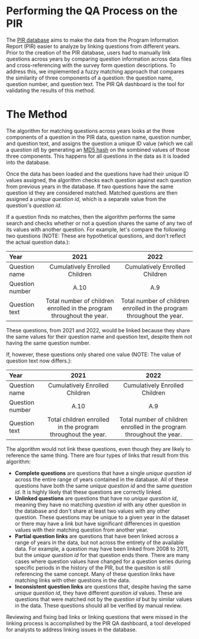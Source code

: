 # Performing the QA Process on the PIR

The [PIR database](https://github.com/HHS/ACF-pir-data) aims to make the data from the Program Information Report (PIR) easier to analyze by linking questions from different years. Prior to the creation of the PIR database, users had to manually link questions across years by comparing question information across data files and cross-referencing with the survey form question descriptions. To address this, we implemented a fuzzy matching approach that compares the similarity of three components of a question: the question name, question number, and question text. The PIR QA dashboard is the tool for validating the results of this method. 

# The Method

The algorithm for matching questions across years looks at the three components of a question in the PIR data, question name, question number, and question text, and assigns the question a unique ID value (which we call a *question id*) by generating an [MD5 hash](https://www.md5hashgenerator.com/) on the sombined values of those three components. This happens for all questions in the data as it is loaded into the database. 

Once the data has been loaded and the questions have had their unique ID values assigned, the algorithm checks each question against each question from previous years in the database. If two questions have the same question id they are considered matched. Matched questions are then assigned a *unique question id*, which is a separate value from the question's *question id*. 

If a question finds no matches, then the algorithm performs the same search and checks whether or not a question shares the same of any two of its values with another question. For example, let's compare the following two questions (NOTE: These are hypothetical questions, and don't reflect the actual question data.):

| Year            | 2021 | 2022 |
| :-------------- | :--: | :--: |
| Question name   |  Cumulatively Enrolled Children  |  Cumulatively Enrolled Children  |
| Question number | A.10  | A.9  |
| Question text   | Total number of children enrolled in the program throughout the year. | Total number of children enrolled in the program throughout the year. |

These questions, from 2021 and 2022, would be linked because they share the same values for their question name and question text, despite them not having the same question number. 

If, however, these questions only shared one value (NOTE: The value of question text now differs.):

| Year            | 2021 | 2022 |
| :-------------- | :--: | :--: |
| Question name   |  Cumulatively Enrolled Children  |  Cumulatively Enrolled Children  |
| Question number | A.10  | A.9  |
| Question text   | Total children enrolled in the program throughout the year. | Total number of children enrolled in the program throughout the year. |

The algorithm would not link these questions, even though they are likely to reference the same thing. There are four types of links that result from this algorithm:

* **Complete questions** are questions that have a single *unique question id* across the entire range of years contained in the database. All of these questions have both the same *unique question id* and the same *question id*. It is highly likely that these questions are correctly linked. 
* **Unlinked questions** are questions that have no *unique question id*, meaning they have no matching *question id* with any other question in the database and don't share at least two values with any other question. These questions may be unique to a given year in the dataset or there may have a link but have significant differences in question values with their matching question from another year.
* **Partial question links** are questions that have been linked across a range of years in the data, but not across the entirety of the available data. For example, a question may have been linked from 2008 to 2011, but the *unique question id* for that question ends there. There are many cases where question values have changed for a question series during specific periods in the history of the PIR, but the quesiton is still referencing the same concept. Many of these question links have matching links with other questions in the data. 
* **Inconsistent question links** are questions that, despite having the same *unique question id*, they have different *question id* values. These are questions that were matched not by the *question id* but by similar values in the data. These questions should all be verified by manual review. 

Reviewing and fixing bad links or linking questions that were missed in the linking process is accomplished by the PIR QA dashboard, a tool developed for analysts to address linking issues in the database. 

